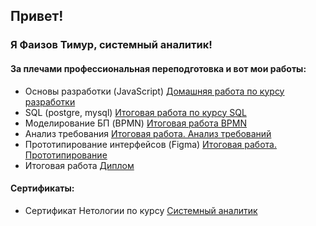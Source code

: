 ## Привет!

### Я Фаизов Тимур, системный аналитик!

#### За плечами профессиональная переподготовка и вот мои работы:

- Основы разработки (JavaScript) [Домашняя работа по курсу разработки](https://github.com/FaizovTM/sal-rab-homeworks) 
- SQL (postgre, mysql) [Итоговая работа по курсу SQL](https://github.com/FaizovTM/SQL_homework/tree/main)
- Моделирование БП (BPMN) [Итоговая работа BPMN](https://github.com/FaizovTM/Modeling-BP)
- Анализ требования [Итоговая работа. Анализ требований](https://github.com/FaizovTM/Analyze/tree/main)
- Прототипирование интерфейсов (Figma) [Итоговая работа. Прототипирование](https://github.com/FaizovTM/Prototype/tree/main)
- Итоговая работа [Диплом](https://github.com/FaizovTM/Final)

#### Сертификаты: 

- Сертификат Нетологии по курсу [Системный аналитик](https://github.com/FaizovTM/certificate-netology/blob/main/certificate-1.png)

<!---
FaizovTM/FaizovTM is a ✨ special ✨ repository because its `README.md` (this file) appears on your GitHub profile.
You can click the Preview link to take a look at your changes.
--->
